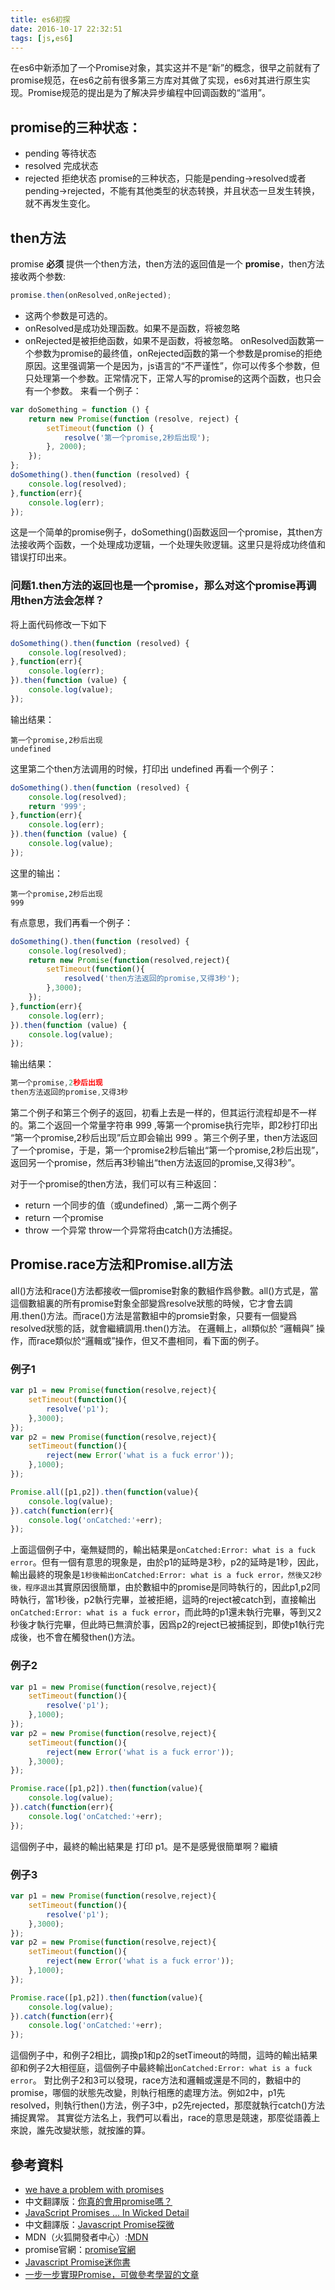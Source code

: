 ```yaml
---
title: es6初探
date: 2016-10-17 22:32:51
tags: [js,es6]
---
```


在es6中新添加了一个Promise对象，其实这并不是“新”的概念，很早之前就有了promise规范，在es6之前有很多第三方库对其做了实现，es6对其进行原生实现。Promise规范的提出是为了解决异步编程中回调函数的“滥用”。

## promise的三种状态：
* pending 等待状态
* resolved 完成状态
* rejected 拒绝状态
promise的三种状态，只能是pending->resolved或者pending->rejected，不能有其他类型的状态转换，并且状态一旦发生转换，就不再发生变化。

<!-- more -->

## then方法
promise **必须** 提供一个then方法，then方法的返回值是一个 **promise**，then方法接收两个参数:

```js
promise.then(onResolved,onRejected);
```

* 这两个参数是可选的。
* onResolved是成功处理函数。如果不是函数，将被忽略
* onRejected是被拒绝函数，如果不是函数，将被忽略。
onResolved函数第一个参数为promise的最终值，onRejected函数的第一个参数是promise的拒绝原因。这里强调第一个是因为，js语言的“不严谨性”，你可以传多个参数，但只处理第一个参数。正常情况下，正常人写的promise的这两个函数，也只会有一个参数。
来看一个例子：

```javascript
var doSomething = function () {
    return new Promise(function (resolve, reject) {
        setTimeout(function () {
            resolve('第一个promise,2秒后出现');
        }, 2000);
    });
};
doSomething().then(function (resolved) {
    console.log(resolved);
},function(err){
    console.log(err);
});
```

这是一个简单的promise例子，doSomething()函数返回一个promise，其then方法接收两个函数，一个处理成功逻辑，一个处理失败逻辑。这里只是将成功终值和错误打印出来。

### 问题1.then方法的返回也是一个promise，那么对这个promise再调用then方法会怎样？
将上面代码修改一下如下

```javascript
doSomething().then(function (resolved) {
    console.log(resolved);
},function(err){
    console.log(err);
}).then(function (value) {
    console.log(value);
});
```

输出结果：

```
第一个promise,2秒后出现
undefined
```

这里第二个then方法调用的时候，打印出 undefined
再看一个例子：

```javascript
doSomething().then(function (resolved) {
    console.log(resolved);
    return '999';
},function(err){
    console.log(err);
}).then(function (value) {
    console.log(value);
});
```

这里的输出：

```
第一个promise,2秒后出现
999
```

有点意思，我们再看一个例子：

```javascript
doSomething().then(function (resolved) {
    console.log(resolved);
    return new Promise(function(resolved,reject){
        setTimeout(function(){
            resolved('then方法返回的promise,又得3秒');
        },3000);
    });
},function(err){
    console.log(err);
}).then(function (value) {
    console.log(value);
});
```

输出结果：

```javascript
第一个promise,2秒后出现
then方法返回的promise,又得3秒
```

第二个例子和第三个例子的返回，初看上去是一样的，但其运行流程却是不一样的。第二个返回一个常量字符串 999 ,等第一个promise执行完毕，即2秒打印出 “第一个promise,2秒后出现”后立即会输出 999 。第三个例子里，then方法返回了一个promise，于是，第一个promise2秒后输出“第一个promise,2秒后出现”，返回另一个promise，然后再3秒输出“then方法返回的promise,又得3秒”。

 对于一个promise的then方法，我们可以有三种返回：

* return 一个同步的值（或undefined）,第一二两个例子
* return 一个promise
* throw 一个异常
throw一个异常将由catch()方法捕捉。

## Promise.race方法和Promise.all方法
all()方法和race()方法都接收一個promise對象的數組作爲參數。all()方式是，當這個數組裏的所有promise對象全部變爲resolve狀態的時候，它才會去調用.then()方法。而race()方法是當數組中的promsie對象，只要有一個變爲resolved狀態的話，就會繼續調用.then()方法。
在邏輯上，all類似於 “邏輯與” 操作，而race類似於“邏輯或”操作，但又不盡相同，看下面的例子。
### 例子1
```javascript
var p1 = new Promise(function(resolve,reject){
    setTimeout(function(){
        resolve('p1');
    },3000);
});
var p2 = new Promise(function(resolve,reject){
    setTimeout(function(){
        reject(new Error('what is a fuck error'));
    },1000);
});

Promise.all([p1,p2]).then(function(value){
    console.log(value);
}).catch(function(err){
    console.log('onCatched:'+err);
});
```

上面這個例子中，毫無疑問的，輸出結果是`onCatched:Error: what is a fuck error`。但有一個有意思的現象是，由於p1的延時是3秒，p2的延時是1秒，因此，輸出最終的現象是`1秒後輸出onCatched:Error: what is a fuck error，然後又2秒後，程序退出`其實原因很簡單，由於數組中的promise是同時執行的，因此p1,p2同時執行，當1秒後，p2執行完畢，並被拒絕，這時的reject被catch到，直接輸出`onCatched:Error: what is a fuck error`，而此時的p1還未執行完畢，等到又2秒後才執行完畢，但此時已無濟於事，因爲p2的reject已被捕捉到，即使p1執行完成後，也不會在觸發then()方法。

### 例子2
```javascript
var p1 = new Promise(function(resolve,reject){
    setTimeout(function(){
        resolve('p1');
    },1000);
});
var p2 = new Promise(function(resolve,reject){
    setTimeout(function(){
        reject(new Error('what is a fuck error'));
    },3000);
});

Promise.race([p1,p2]).then(function(value){
    console.log(value);
}).catch(function(err){
    console.log('onCatched:'+err);
});
```
這個例子中，最終的輸出結果是 打印 p1。是不是感覺很簡單啊？繼續
### 例子3
```javascript
var p1 = new Promise(function(resolve,reject){
    setTimeout(function(){
        resolve('p1');
    },3000);
});
var p2 = new Promise(function(resolve,reject){
    setTimeout(function(){
        reject(new Error('what is a fuck error'));
    },1000);
});

Promise.race([p1,p2]).then(function(value){
    console.log(value);
}).catch(function(err){
    console.log('onCatched:'+err);
});
```

這個例子中，和例子2相比，調換p1和p2的setTimeout的時間，這時的輸出結果卻和例子2大相徑庭，這個例子中最終輸出`onCatched:Error: what is a fuck error`。
對比例子2和3可以發現，race方法和邏輯或還是不同的，數組中的promise，哪個的狀態先改變，則執行相應的處理方法。例如2中，p1先resolved，則執行then()方法，例子3中，p2先rejected，那麼就執行catch()方法捕捉異常。
其實從方法名上，我們可以看出，race的意思是競速，那麼從語義上來說，誰先改變狀態，就按誰的算。


## 參考資料
* [we have a problem with promises](https://pouchdb.com/2015/05/18/we-have-a-problem-with-promises.html)
* 中文翻譯版：[你真的會用promise嗎？](http://fex.baidu.com/blog/2015/07/we-have-a-problem-with-promises/)
* [JavaScript Promises ... In Wicked Detail](http://www.mattgreer.org/articles/promises-in-wicked-detail/)
* 中文翻譯版：[Javascript Promise探微](http://www.html-js.com/article/Promise-translation-JavaScript-Promise-devil-details)
* MDN（火狐開發者中心）:[MDN](https://developer.mozilla.org/zh-CN/docs/Web/JavaScript/Reference/Global_Objects/Promise)
* promise官網：[promise官網](https://www.promisejs.org/)
* [Javascript Promise迷你書](http://liubin.org/promises-book/)
* [一步一步實現Promise，可做參考學習的文章](https://github.com/xieranmaya/blog/issues/3)
